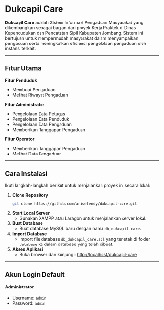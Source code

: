 # Dukcapil Care

**Dukcapil Care** adalah Sistem Informasi Pengaduan Masyarakat yang dikembangkan sebagai bagian dari proyek Kerja Praktek di Dinas Kependudukan dan Pencatatan Sipil Kabupaten Jombang. Sistem ini bertujuan untuk mempermudah masyarakat dalam menyampaikan pengaduan serta meningkatkan efisiensi pengelolaan pengaduan oleh instansi terkait.

---

## Fitur Utama

**Fitur Penduduk**

- Membuat Pengaduan
- Melihat Riwayat Pengaduan

**Fitur Administrator**

- Pengelolaan Data Petugas
- Pengelolaan Data Penduduk
- Pengelolaan Data Pengaduan
- Memberikan Tanggapan Pengaduan

**Fitur Operator**

- Memberikan Tanggapan Pengaduan
- Melihat Data Pengaduan

---

## Cara Instalasi

Ikuti langkah-langkah berikut untuk menjalankan proyek ini secara lokal:

1. **Clone Repository**
   ```bash
   git clone https://github.com/arisefendy/dukcapil-care.git
   ```
2. **Start Local Server**
   - Gunakan XAMPP atau Laragon untuk menjalankan server lokal.
3. **Buat Database**
   - Buat database MySQL baru dengan nama `db_dukcapil-care`.
4. **Import Database**
   - Import file database `db_dukcapil_care.sql` yang terletak di folder `database` ke dalam database yang telah dibuat.
5. **Akses Aplikasi**
   - Buka browser dan kunjungi: [http://localhost/dukcapil-care](http://localhost/dukcapil-care)

---

## Akun Login Default

#### **Administrator**

- Username: `admin`
- Password: `admin`
